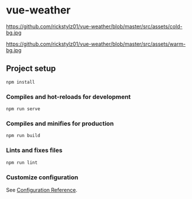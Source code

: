 # vue-weather

https://github.com/rickstylz01/vue-weather/blob/master/src/assets/cold-bg.jpg

https://github.com/rickstylz01/vue-weather/blob/master/src/assets/warm-bg.jpg

## Project setup
```
npm install
```

### Compiles and hot-reloads for development
```
npm run serve
```

### Compiles and minifies for production
```
npm run build
```

### Lints and fixes files
```
npm run lint
```

### Customize configuration
See [Configuration Reference](https://cli.vuejs.org/config/).
